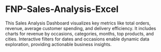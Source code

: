 # FNP-Sales-Analysis-Excel
This Sales Analysis Dashboard visualizes key metrics like total orders, revenue, average customer spending, and delivery efficiency. It includes charts for revenue by occasions, categories, months, top products, and cities. Interactive filters for dates and occasions enable dynamic data exploration, providing actionable business insights.
